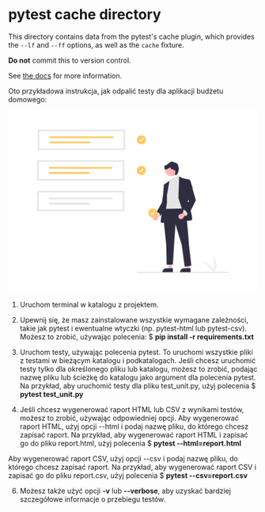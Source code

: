 # pytest cache directory #

This directory contains data from the pytest's cache plugin,
which provides the `--lf` and `--ff` options, as well as the `cache` fixture.

**Do not** commit this to version control.

See [the docs](https://docs.pytest.org/en/stable/how-to/cache.html) for more information.


Oto przykładowa instrukcja, jak odpalić testy dla aplikacji budżetu domowego:

![alt text](img.png)

1. Uruchom terminal w katalogu z projektem.

2. Upewnij się, że masz zainstalowane wszystkie wymagane zależności, takie jak pytest i ewentualne wtyczki (np. pytest-html lub pytest-csv). Możesz to zrobić, używając polecenia:
$ **pip install -r requirements.txt**

3. Uruchom testy, używając polecenia pytest. To uruchomi wszystkie pliki z testami w bieżącym katalogu i podkatalogach.
Jeśli chcesz uruchomić testy tylko dla określonego pliku lub katalogu, możesz to zrobić, podając nazwę pliku lub ścieżkę do katalogu jako argument dla polecenia pytest. Na przykład, aby uruchomić testy dla pliku test_unit.py, użyj polecenia 
$ **pytest test_unit.py**

4. Jeśli chcesz wygenerować raport HTML lub CSV z wynikami testów, możesz to zrobić, używając odpowiedniej opcji. Aby wygenerować raport HTML, użyj opcji --html i podaj nazwę pliku, do którego chcesz zapisać raport. Na przykład, aby wygenerować raport HTML i zapisać go do pliku report.html, użyj polecenia 
$ **pytest --html=report.html**

Aby wygenerować raport CSV, użyj opcji --csv i podaj nazwę pliku, do którego chcesz zapisać raport. Na przykład, aby wygenerować raport CSV i zapisać go do pliku report.csv, użyj polecenia 
$ **pytest --csv=report.csv**

6. Możesz także użyć opcji **-v** lub **--verbose**, aby uzyskać bardziej szczegółowe informacje o przebiegu testów.